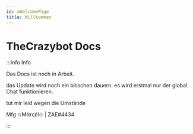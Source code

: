 ```yaml
---
id: aWelcomePage
title: Willkommen
---
```



# TheCrazybot Docs 


:::info Info

Das Docs ist noch in Arbeit.


das Update wird noch ein bisschen dauern.
es wird erstmal nur der global Chat funktionieren.

tut mir leid wegen die Umstände

Mfg 
✩Mάrςέl✩ | ZAE#4434

:::
